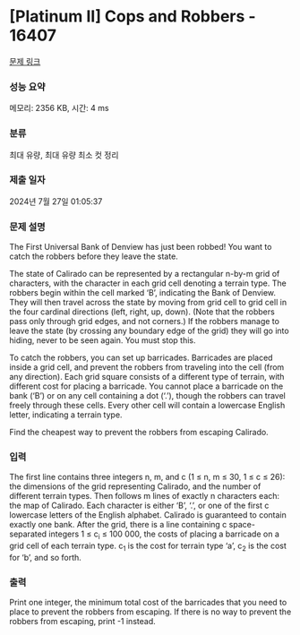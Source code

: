 # [Platinum II] Cops and Robbers - 16407 

[문제 링크](https://www.acmicpc.net/problem/16407) 

### 성능 요약

메모리: 2356 KB, 시간: 4 ms

### 분류

최대 유량, 최대 유량 최소 컷 정리

### 제출 일자

2024년 7월 27일 01:05:37

### 문제 설명

<p>The First Universal Bank of Denview has just been robbed! You want to catch the robbers before they leave the state.</p>

<p>The state of Calirado can be represented by a rectangular n-by-m grid of characters, with the character in each grid cell denoting a terrain type. The robbers begin within the cell marked ‘B’, indicating the Bank of Denview. They will then travel across the state by moving from grid cell to grid cell in the four cardinal directions (left, right, up, down). (Note that the robbers pass only through grid edges, and not corners.) If the robbers manage to leave the state (by crossing any boundary edge of the grid) they will go into hiding, never to be seen again. You must stop this.</p>

<p>To catch the robbers, you can set up barricades. Barricades are placed inside a grid cell, and prevent the robbers from traveling into the cell (from any direction). Each grid square consists of a different type of terrain, with different cost for placing a barricade. You cannot place a barricade on the bank (‘B’) or on any cell containing a dot (‘.’), though the robbers can travel freely through these cells. Every other cell will contain a lowercase English letter, indicating a terrain type.</p>

<p>Find the cheapest way to prevent the robbers from escaping Calirado.</p>

### 입력 

 <p>The first line contains three integers n, m, and c (1 ≤ n, m ≤ 30, 1 ≤ c ≤ 26): the dimensions of the grid representing Calirado, and the number of different terrain types. Then follows m lines of exactly n characters each: the map of Calirado. Each character is either ‘B’, ‘.’, or one of the first c lowercase letters of the English alphabet. Calirado is guaranteed to contain exactly one bank. After the grid, there is a line containing c space-separated integers 1 ≤ c<sub>i</sub> ≤ 100 000, the costs of placing a barricade on a grid cell of each terrain type. c<sub>1</sub> is the cost for terrain type ‘a’, c<sub>2</sub> is the cost for ‘b’, and so forth.</p>

### 출력 

 <p>Print one integer, the minimum total cost of the barricades that you need to place to prevent the robbers from escaping. If there is no way to prevent the robbers from escaping, print -1 instead.</p>

